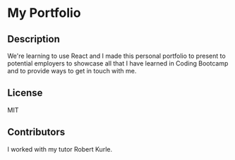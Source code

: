 # My Portfolio

## Description

We're learning to use React and I made this personal portfolio to present to potential employers to showcase all that I have learned in Coding Bootcamp and to provide ways to get in touch with me.

## License

MIT

## Contributors

I worked with my tutor Robert Kurle. 
